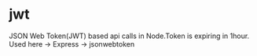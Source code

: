 # jwt
JSON Web Token(JWT) based api calls in Node.Token is expiring in 1hour.
Used here
-> Express
-> jsonwebtoken



